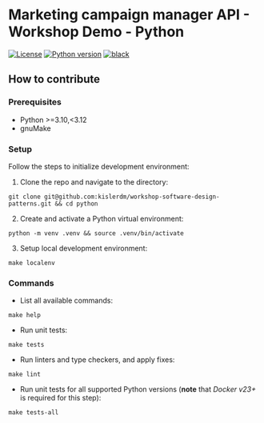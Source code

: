 # Marketing campaign manager API - Workshop Demo - Python

[![License](https://img.shields.io/badge/license-Apache%202.0-blue.svg)](LICENSE)
[![Python version](https://img.shields.io/badge/python-3.10%20%7C%203.11-blue.svg)](README.md)
[![black](https://img.shields.io/badge/code%20style-black-000000.svg)](https://github.com/psf/black)

## How to contribute

### Prerequisites

- Python >=3.10,<3.12
- gnuMake

### Setup

Follow the steps to initialize development environment:

1. Clone the repo and navigate to the directory:

```commandline
git clone git@github.com:kislerdm/workshop-software-design-patterns.git && cd python
```

2. Create and activate a Python virtual environment:

```commandline
python -m venv .venv && source .venv/bin/activate
```

3. Setup local development environment:

```commandline
make localenv
```

### Commands

- List all available commands:

```commandline
make help
```

- Run unit tests:

```commandline
make tests
```

- Run linters and type checkers, and apply fixes:

```commandline
make lint
```

- Run unit tests for all supported Python versions (**note** that _Docker v23+_ is required for this step):

```commandline
make tests-all
```
